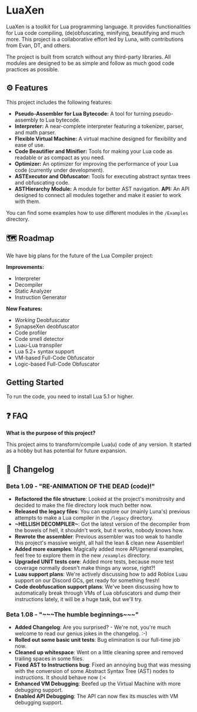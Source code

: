# LuaXen

LuaXen is a toolkit for Lua programming language. It provides functionalities for Lua code compiling, (de)obfuscating, minifying, beautifying and much more. This project is a collaborative effort led by Luna, with contributions from Evan, DT, and others.

The project is built from scratch without any third-party libraries. All modules are designed to be as simple and follow as much good code practices as possible.

## ⚙️ Features

This project includes the following features:

- **Pseudo-Assembler for Lua Bytecode:** A tool for turning pseudo-assembly to Lua bytecode.
- **Interpreter:** A near-complete interpreter featuring a tokenizer, parser, and math parser.
- **Flexible Virtual Machine:** A virtual machine designed for flexibility and ease of use.
- **Code Beautifier and Minifier:** Tools for making your Lua code as readable or as compact as you need.
- **Optimizer:** An optimizer for improving the performance of your Lua code (currently under development).
- **ASTExecutor and Obfuscator:** Tools for executing abstract syntax trees and obfuscating code.
- **ASTHierarchy Module:** A module for better AST navigation.
  **API:** An API designed to connect all modules together and make it easier to work with them.

You can find some examples how to use different modules in the `/Examples` directory.

## 🗺️ Roadmap

We have big plans for the future of the Lua Compiler project:

**Improvements:**

- Interpreter
- Decompiler
- Static Analyzer
- Instruction Generator

**New Features:**

- *Working* Deobfuscator
- SynapseXen deobfuscator
- Code profiler
- Code smell detector
- Luau-Lua transpiler
- Lua 5.2+ syntax support
- VM-based Full-Code Obfuscator
- Logic-based Full-Code Obfuscator

## Getting Started

To run the code, you need to install Lua 5.1 or higher.

## ❓ FAQ

**What is the purpose of this project?**

This project aims to transform/compile Lua(u) code of any version. It started as a hobby but has potential for future expansion.

## 📝 Changelog

### Beta 1.09 - "RE-ANIMATION OF THE DEAD (code)!"

- **Refactored the file structure**: Looked at the project's monstrosity and decided to make the file directory look much better now.
- **Released the legacy files**: You can explore our (mainly Luna's) previous attempts to make a Lua compiler in the `/legacy` directory.
- **\~HELLISH DECOMPILER\~**: Got the latest version of the decompiler from the bowels of hell, it shouldn't work, but it works, nobody knows how.
- **Rewrote the assembler**: Previous assembler was too weak to handle this project's massive weight, all hail the lean & clean new Assembler!
- **Added more examples**: Magically added more API/general examples, feel free to explore them in the new `/examples` directory.
- **Upgraded UNIT tests core**: Added more tests, because more test coverage normally doesn't make things any worse, right?!
- **Luau support plans**: We're actively discussing how to add Roblox Luau support on our Discord GCs, get ready for something fresh!
- **Code deobfuscation support plans**: We've been discussing how to automatically break through VMs of Lua obfuscators and dump their instructions lately, it will be a huge task, but we'll try.

### Beta 1.08 - "\~\~\~The humble beginnings\~\~\~"

- **Added Changelog**: Are you surprised? - We're not, you're much welcome to read our genius jokes in the changelog. :-)
- **Rolled out some basic unit tests**: Bug elimination is our full-time job now.
- **Cleaned up whitespace**: Went on a little cleaning spree and removed trailing spaces in some files.
- **Fixed AST to Instructions bug**: Fixed an annoying bug that was messing with the conversion of some Abstract Syntax Tree (AST) nodes to instructions. It should behave now (:<
- **Enhanced VM Debugging**: Beefed up the Virtual Machine with more debugging support.
- **Enabled API Debugging**: The API can now flex its muscles with VM debugging support.
